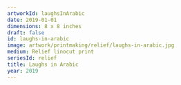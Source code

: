 ```yaml
---
artworkId: laughsInArabic
date: 2019-01-01
dimensions: 8 x 8 inches
draft: false
id: laughs-in-arabic
image: artwork/printmaking/relief/laughs-in-arabic.jpg
medium: Relief linocut print
seriesId: relief
title: Laughs in Arabic
year: 2019
---
```


